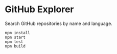 # GitHub Explorer

Search GitHub repositories by name and language.

```
npm install
npm start
npm test
npm build
```
